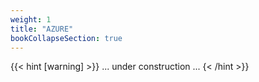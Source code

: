 ```yaml
---
weight: 1
title: "AZURE"
bookCollapseSection: true
---
```


{{< hint [warning] >}}
... under construction ...
{< /hint >}}
